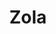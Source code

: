 ---
title: "Zola"
year: 2020
rating: 3.5
stars: "★★★½"
rewatched: false
permalink: "zola"
watched_on: 2021-08-08
---